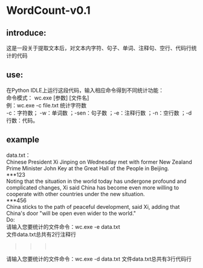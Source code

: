 # WordCount-v0.1
## introduce:
这是一段关于提取文本后，对文本内字符、句子、单词、注释句、空行、代码行统计的代码<br>
## use:
在Python IDLE上运行这段代码，输入相应命令得到不同统计功能：<br>
命令模式： wc.exe [参数] [文件名]<br>
例：wc.exe -c file.txt 统计字符数<br>
-c：字符数； -w：单词数 ；-sen：句子数 ；-e：注释行数 ；-n：空行数 ；-d行数：代码。<br>
## example
data.txt：<br>
Chinese President Xi Jinping on Wednesday met with former New Zealand Prime Minister John Key at the Great Hall of the People in Beijing.<br>
***123<br>
Noting that the situation in the world today has undergone profound and complicated changes, Xi said China has become even more willing to cooperate with other countries under the new situation.<br>
***456<br>
China sticks to the path of peaceful development, said Xi, adding that China's door "will be open even wider to the world."<br>
Do:<br>
请输入您要统计的文件命令：wc.exe -e data.txt<br>
文件data.txt总共有2行注释行<br>
>>> <br>
请输入您要统计的文件命令：wc.exe -d data.txt
文件data.txt总共有3行代码行<br>
